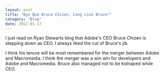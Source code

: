 ```yaml
---
layout: post
title: "Bye Bye Bruce Chizen, Long Live Bruce!"
category: "Blog"
date: 2011-01-17
---
```



I just read on Ryan Stewarts blog that Adobe's CEO Bruce Chizen is stepping down as CEO. I always liked the cut of Bruce's jib.

I think his tenure will be most remembered for the merger between Adobe and Macromedia. I think the merger was a win win for developers and Adobe and Macromedia. Bruce also managed not to be kidnaped while CEO.